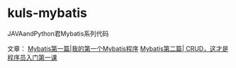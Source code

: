 # kuls-mybatis
JAVAandPython君Mybatis系列代码

文章：
[Mybatis第一篇|我的第一个Mybatis程序](https://mp.weixin.qq.com/s/V0G7nRuG0Ho32zGTKKMbjw)
[Mybatis第二篇| CRUD，这才是程序员入门第一课](https://mp.weixin.qq.com/s/7lD67MNKIk6pfIdABAzD1Q)
